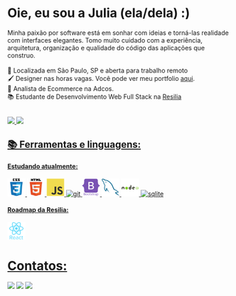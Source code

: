 # Oie, eu sou a Julia (ela/dela) :)

Minha paixão por software está em sonhar com ideias e torná-las realidade com interfaces elegantes. Tomo muito cuidado com a experiência, arquitetura, organização e qualidade do código das aplicações que construo.
<br><br>
📍 Localizada em São Paulo, SP e aberta para trabalho remoto
<br>
🖌 Designer nas horas vagas. Você pode ver meu portfolio <a href="https://readymag.com/u170434072/juliapradob/">aqui</a>.
<br>
💼 Analista de Ecommerce na Adcos.
<br>
📚 Estudante de Desenvolvimento Web Full Stack na <a href="https://www.resilia.com.br/">Resilia</a>
<br><br>
<div>
  <a href="https://github.com/juliapradob">
  <img height="180em" src="https://github-readme-stats.vercel.app/api/top-langs/?username=juliapradob&layout=compact&langs_count=7&theme=dracula">
  <img height="180em" src="https://github-readme-stats.vercel.app/api?username=juliapradob&show_icons=true&theme=dracula&include_all_commits=true&count_private=true">
</div>

## 📚 Ferramentas e linguagens:
  <h4>Estudando atualmente:</h5>
    <p align="left"> 
      <img src="https://raw.githubusercontent.com/devicons/devicon/master/icons/css3/css3-original-wordmark.svg" alt="css3" width="40" height="40"> 
      <img src="https://raw.githubusercontent.com/devicons/devicon/master/icons/html5/html5-original-wordmark.svg" alt="html5" width="40" height="40"> 
      <img src="https://raw.githubusercontent.com/devicons/devicon/master/icons/javascript/javascript-original.svg" alt="javascript" width="40" height="40">
      <img src="https://git-scm.com/images/logos/downloads/Git-Icon-1788C.png" alt="git" width="40" height="40">
      <img src="https://raw.githubusercontent.com/devicons/devicon/master/icons/bootstrap/bootstrap-plain-wordmark.svg" alt="bootstrap" width="40" height="40">
      <img src="https://raw.githubusercontent.com/devicons/devicon/1119b9f84c0290e0f0b38982099a2bd027a48bf1/icons/mysql/mysql-original.svg" alt="mysql" width="40" height="40">
      <img src="https://raw.githubusercontent.com/devicons/devicon/master/icons/nodejs/nodejs-original-wordmark.svg" alt="nodejs" width="40" height="40">     
      <img src="https://www.vectorlogo.zone/logos/sqlite/sqlite-icon.svg" alt="sqlite" width="40" height="40">
  </p>
  <h4>Roadmap da Resilia:</h4>
    <p align="left">
      <img src="https://raw.githubusercontent.com/devicons/devicon/master/icons/react/react-original-wordmark.svg" alt="react" width="40" height="40">
    </p>
  
# Contatos:
  <div>
    <a href="https://instagram.com/juliapradob" target="_blank"><img src="https://img.shields.io/badge/-Instagram-%23E4405F?style=for-the-badge&logo=instagram&logoColor=white" target="_blank"></a>
    <a href = "mailto:juliapbasile@gmail.com"><img src="https://img.shields.io/badge/Gmail-D14836?style=for-the-badge&logo=gmail&logoColor=white" target="_blank"></a>
    <a href="https://www.linkedin.com/in/juliapradob" target="_blank"><img src="https://img.shields.io/badge/-LinkedIn-%230077B5?style=for-the-badge&logo=linkedin&logoColor=white" target="_blank"></a>   
  </div>
